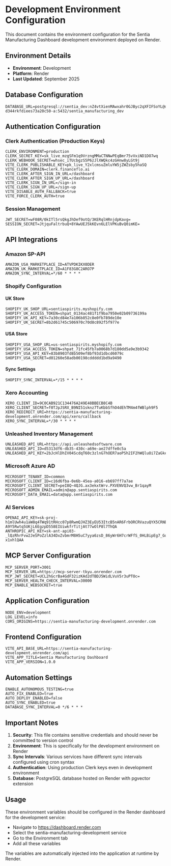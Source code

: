 # Development Environment Configuration

This document contains the environment configuration for the Sentia Manufacturing Dashboard development environment deployed on Render.

## Environment Details
- **Environment**: Development
- **Platform**: Render
- **Last Updated**: September 2025

## Database Configuration
```
DATABASE_URL=postgresql://sentia_dev:nZ4vtXienMAwxahr0GJByc2qXFIFSoYL@dpg-d344rkfdiees73a20c50-a:5432/sentia_manufacturing_dev
```

## Authentication Configuration

### Clerk Authentication (Production Keys)
```
CLERK_ENVIRONMENT=production
CLERK_SECRET_KEY=sk_live_mzgSFm1q9VrzngMMaCTNNwPEqBmr75vVxiND1DO7wq
CLERK_WEBHOOK_SECRET=whsec_iTUcbgzS5P6zJlXWQkc4zGHnw8yLGt9j
VITE_CLERK_PUBLISHABLE_KEY=pk_live_Y2xlcmsuZmluYW5jZWZsby5haSQ
VITE_CLERK_DOMAIN=clerk.financeflo.ai
VITE_CLERK_AFTER_SIGN_IN_URL=/dashboard
VITE_CLERK_AFTER_SIGN_UP_URL=/dashboard
VITE_CLERK_SIGN_IN_URL=/sign-in
VITE_CLERK_SIGN_UP_URL=/sign-up
VITE_DISABLE_AUTH_FALLBACK=true
VITE_FORCE_CLERK_AUTH=true
```

### Session Management
```
JWT_SECRET=wF08R/0kITl5rsQkgJhDef9otQ/3KERqlHRnjdpKavg=
SESSION_SECRET=JtjquFaltrbuQ+8YAwUEJ5kKEvn6LElVPKuBvQ0imKE=
```

## API Integrations

### Amazon SP-API
```
AMAZON_USA_MARKETPLACE_ID=ATVPDKIKX0DER
AMAZON_UK_MARKETPLACE_ID=A1F83G8C2ARO7P
AMAZON_SYNC_INTERVAL=*/60 * * * *
```

### Shopify Configuration

#### UK Store
```
SHOPIFY_UK_SHOP_URL=sentiaspirits.myshopify.com
SHOPIFY_UK_ACCESS_TOKEN=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
SHOPIFY_UK_API_KEY=7a30cd84e7a106b852c8e0fb789de10e
SHOPIFY_UK_SECRET=8b2d61745c506970c70d8c892f5f977e
```

#### USA Store
```
SHOPIFY_USA_SHOP_URL=us-sentiaspirits.myshopify.com
SHOPIFY_USA_ACCESS_TOKEN=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
SHOPIFY_USA_API_KEY=83b8903fd8b509ef8bf93d1dbcd6079c
SHOPIFY_USA_SECRET=d01260e58adb00198cddddd1bd9a9490
```

#### Sync Settings
```
SHOPIFY_SYNC_INTERVAL=*/15 * * * *
```

### Xero Accounting
```
XERO_CLIENT_ID=9C0CAB921C134476A249E48BBECB8C4B
XERO_CLIENT_SECRET=f0TJpJSRX_B9NI51sknz7TuKbbSfhO4dEhTM4m4fWBlph9F5
XERO_REDIRECT_URI=https://sentia-manufacturing-development.onrender.com/api/xero/callback
XERO_SYNC_INTERVAL=*/30 * * * *
```

### Unleashed Inventory Management
```
UNLEASHED_API_URL=https://api.unleashedsoftware.com
UNLEASHED_API_ID=d5313df6-db35-430c-a69e-ae27dffe0c5a
UNLEASHED_API_KEY=2bJcHlDhIV04ScdqT60c3zlnG7hOER7aoPSh2IF2hWQluOi7ZaGkeu4SGeseYexAqOGfcRmyl9c6QYueJHyQ==
```

### Microsoft Azure AD
```
MICROSOFT_TENANT_ID=common
MICROSOFT_CLIENT_ID=c16d6fba-0e6b-45ea-a016-eb697ff7a7ae
MICROSOFT_CLIENT_SECRET=peI8Q~4QJG.ax3ekxtWrv.PXVENVQ3vw_Br1qayM
MICROSOFT_ADMIN_EMAIL=admin@app.sentiaspirits.com
MICROSOFT_DATA_EMAIL=data@app.sentiaspirits.com
```

### AI Services
```
OPENAI_API_KEY=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
ANTHROPIC_API_KEY=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
```

## MCP Server Configuration
```
MCP_SERVER_PORT=3001
MCP_SERVER_URL=https://mcp-server-tkyu.onrender.com
MCP_JWT_SECRET=UCL2hGcrBa4GdF32izKAd2dTBDJ5WidLVuV5r3uPTOc=
MCP_SERVER_HEALTH_CHECK_INTERVAL=30000
MCP_ENABLE_WEBSOCKET=true
```

## Application Configuration
```
NODE_ENV=development
LOG_LEVEL=info
CORS_ORIGINS=https://sentia-manufacturing-development.onrender.com
```

## Frontend Configuration
```
VITE_API_BASE_URL=https://sentia-manufacturing-development.onrender.com/api
VITE_APP_TITLE=Sentia Manufacturing Dashboard
VITE_APP_VERSION=1.0.0
```

## Automation Settings
```
ENABLE_AUTONOMOUS_TESTING=true
AUTO_FIX_ENABLED=true
AUTO_DEPLOY_ENABLED=false
AUTO_SYNC_ENABLED=true
DATABASE_SYNC_INTERVAL=0 */6 * * *
```

## Important Notes

1. **Security**: This file contains sensitive credentials and should never be committed to version control
2. **Environment**: This is specifically for the development environment on Render
3. **Sync Intervals**: Various services have different sync intervals configured using cron syntax
4. **Authentication**: Using production Clerk keys even in development environment
5. **Database**: PostgreSQL database hosted on Render with pgvector extension

## Usage

These environment variables should be configured in the Render dashboard for the development service:
- Navigate to https://dashboard.render.com
- Select the sentia-manufacturing-development service
- Go to the Environment tab
- Add all these variables

The variables are automatically injected into the application at runtime by Render.